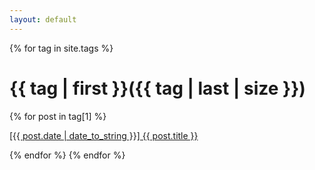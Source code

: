 ```yaml
---
layout: default
---
```


{% for tag in site.tags %}
<h1 id="{{ tag | first }}">{{ tag | first }}({{ tag | last | size }})</h1>
  {% for post in tag[1] %}
  <p>
    <span class="glyphicon glyphicon-chevron-right"></span>
    <a href="{{ post.url }}">[{{ post.date | date_to_string }}]&nbsp;{{ post.title }}</a>
  </p>
  {% endfor %}
{% endfor %}
